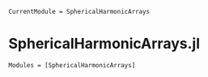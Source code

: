 ```@meta
CurrentModule = SphericalHarmonicArrays
```

# SphericalHarmonicArrays.jl

```@autodocs
Modules = [SphericalHarmonicArrays]
```
